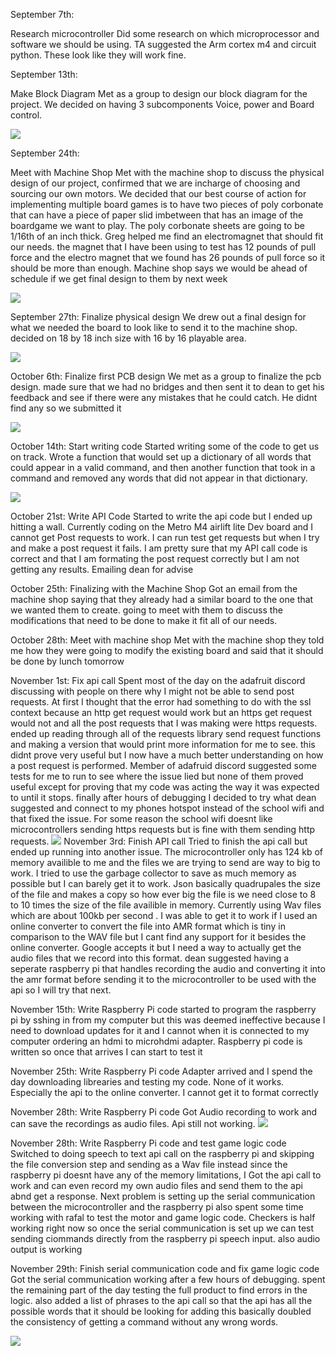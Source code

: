 September 7th:

Research microcontroller
Did some research on which microprocessor and software we should be using. TA suggested the Arm cortex m4 and circuit python. These look like they will work fine.

September 13th:

Make Block Diagram
Met as a group to design our block diagram for the project. We decided on having 3 subcomponents Voice, power and Board control.

![](IMG_2264.jpg)

September 24th:

Meet with Machine Shop
Met with the machine shop to discuss the physical design of our project, confirmed that we are incharge of choosing and sourcing our own motors. We decided that our best course of action for implementing multiple board games is to have two pieces
of poly corbonate that can have a piece of paper slid imbetween that has an image of the boardgame we want to play.  The poly corbonate sheets are going to be 1/16th of an inch thick. Greg helped me find an electromagnet that should fit our needs.
the magnet that I have been using to test has 12 pounds of pull force and the electro magnet that we found has 26 pounds of pull force so it should be more than enough.
Machine shop says we would be ahead of schedule if we get final design to them by next week

![](IMG_2293.jpg)

September 27th: 
Finalize physical design
We drew out a final design for what we needed the board to look like to send it to the machine shop. decided on 18 by 18 inch size with 16 by 16 playable area.

![](IMG_2298.jpg)

October 6th:
Finalize first PCB design
We met as a group to finalize the pcb design. made sure that we had no bridges and then sent it to dean to get his feedback and see if there were any mistakes that he could catch. He didnt find any so we submitted it

![](IMG_2676.JPG)

October 14th: 
Start writing code
Started writing some of the code to get us on track. Wrote a function that would set up a dictionary of all words that could appear in a valid command, and then another function that took in a command and removed any words that did not appear in that dictionary.

![](commands.PNG)

October 21st:
Write API Code
Started to write the api code but I ended up hitting a wall. Currently coding on the Metro M4 airlift lite Dev board and I cannot get Post requests to work. I can run test get requests but when I try and make a post request it fails.
I am pretty sure that my API call code is correct and that I am formating the post request correctly but I am not getting any results. Emailing dean for advise


October 25th:
Finalizing with the Machine Shop
Got an email from the machine shop saying that they already had a similar board to the one that we wanted them to create. going to meet with them to discuss the modifications that need to be done to make it fit all of our needs.

October 28th: 
Meet with machine shop
Met with the machine shop they told me how they were going to modify the existing board and said that it should be done by lunch tomorrow

November 1st: 
Fix api call
Spent most of the day on the adafruit discord discussing with people on there why I might not be able to send post requests. At first I thought that the error had something to do with the ssl context because an http get request would work but an https get request would not and all the post requests that I was making were https requests. ended up reading through all of the requests library send request functions and making a version that would print more information for me to see.
this didnt prove very useful but I now have a much better understanding on how a post request is performed. Member of adafruid discord suggested some tests for me to run to see where the issue lied but none of them proved useful except for proving that my code was acting the way it was expected to until it stops.
finally after hours of debugging I decided to try what dean suggested and connect to my phones hotspot instead of the school wifi and that fixed the issue. For some reason the school wifi doesnt like microcontrollers sending https requests but is fine with them sending http requests.
![](errordebug1.PNG)
November 3rd:
Finish API call
Tried to finish the api call but ended up running into another issue. The microcontroller only has 124 kb of memory availible to me and the files we are trying to send are way to big to work. I tried to use the garbage collector to save as much memory as possible but I can barely get it to work. Json basically quadrupales the size of the file and makes a copy so how ever big the file is we need close to 8 to 10 times the size of the file availible in memory. Currently using Wav files which are about 100kb per second .
I was able to get it to work if I used an online converter to convert the file into AMR format which is tiny in comparison to the WAV file but I cant find any support for it besides the online converter. Google accepts it but I need a way to actually get the audio files that we record into this format. dean suggested having a seperate raspberry pi that handles recording the audio and converting it into the amr format before sending it to the microcontroller to be used with the api so I will try that next.

November  15th:
Write Raspberry Pi code
started to program the raspberry pi by sshing in from my computer but this was deemed ineffective because I need to download updates for it and I cannot when it is connected to my computer
ordering an hdmi to microhdmi adapter. Raspberry pi code is written so once that arrives I can start to test it

November 25th:
Write Raspberry Pi code
Adapter arrived and I spend the day downloading librearies and testing my code. None of it works. Especially the api to the online converter. I cannot get it to format correctly

November 28th:
Write Raspberry Pi code
Got Audio recording to work and can save the recordings as audio files. Api still not working.
![](audiorecordcode.PNG)

November 28th:
Write Raspberry Pi code and test game logic code
Switched to doing speech to text api call on the raspberry pi and skipping the file conversion step and sending as a Wav file instead since the raspberry pi doesnt have any of the memory limitations, I Got the api call to work and can even record my own audio files and send them to the api abnd get a response. Next problem is setting up the serial communication between the microcontroller and the raspberry pi
also spent some time working with rafal to test the motor and game logic code. Checkers is half working right now so once the serial communication is set up we can test sending ciommands directly from the raspberry pi speech input.
also audio output is working

November 29th:
Finish serial communication code and fix game logic code
Got the serial communication working after a few hours of debugging. spent the remaining part of the day testing the full product to find errors in the logic. also added a list of phrases to the api call so that the api has all the possible words that it should be looking for
adding this basically doubled the consistency of getting a command without any wrong words.

![](serialcom.PNG)







